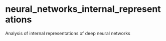 # neural_networks_internal_representations
Analysis of internal representations of deep neural networks
